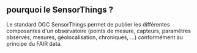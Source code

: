 ## pourquoi le SensorThings  ?
Le standard OGC SensorThings permet de publier les différentes composantes d'un observatoire (points de mesure, capteurs, paramètres observés, mesures, géolocalisation, chroniques, ...) conformément au principe du FAIR data. 

